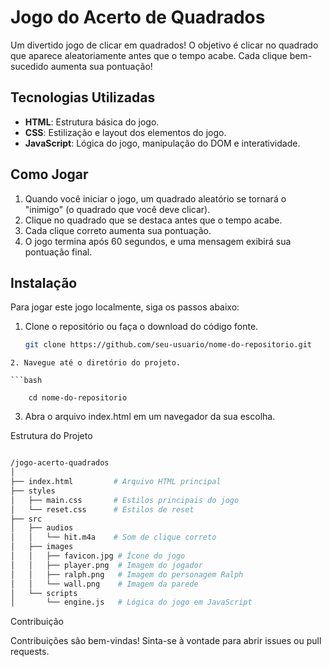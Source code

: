 # Jogo do Acerto de Quadrados

Um divertido jogo de clicar em quadrados! O objetivo é clicar no quadrado que aparece aleatoriamente antes que o tempo acabe. Cada clique bem-sucedido aumenta sua pontuação!

## Tecnologias Utilizadas

- **HTML**: Estrutura básica do jogo.
- **CSS**: Estilização e layout dos elementos do jogo.
- **JavaScript**: Lógica do jogo, manipulação do DOM e interatividade.

## Como Jogar

1. Quando você iniciar o jogo, um quadrado aleatório se tornará o "inimigo" (o quadrado que você deve clicar).
2. Clique no quadrado que se destaca antes que o tempo acabe.
3. Cada clique correto aumenta sua pontuação.
4. O jogo termina após 60 segundos, e uma mensagem exibirá sua pontuação final.

## Instalação

Para jogar este jogo localmente, siga os passos abaixo:

1. Clone o repositório ou faça o download do código fonte.
   ```bash
   git clone https://github.com/seu-usuario/nome-do-repositorio.git
```
2. Navegue até o diretório do projeto.

```bash

    cd nome-do-repositorio
```
3. Abra o arquivo index.html em um navegador da sua escolha.

Estrutura do Projeto

```bash

/jogo-acerto-quadrados
│
├── index.html         # Arquivo HTML principal
├── styles
│   ├── main.css       # Estilos principais do jogo
│   └── reset.css      # Estilos de reset
├── src
│   ├── audios
│   │   └── hit.m4a    # Som de clique correto
│   ├── images
│   │   ├── favicon.jpg # Ícone do jogo
│   │   ├── player.png  # Imagem do jogador
│   │   ├── ralph.png   # Imagem do personagem Ralph
│   │   └── wall.png    # Imagem da parede
│   └── scripts
│       └── engine.js   # Lógica do jogo em JavaScript
```
Contribuição

Contribuições são bem-vindas! Sinta-se à vontade para abrir issues ou pull requests.